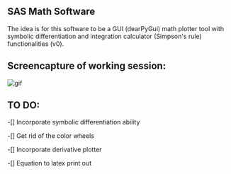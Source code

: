## SAS Math Software

The idea is for this software to be a GUI (dearPyGui) math plotter tool with symbolic differentiation and integration calculator (Simpson's rule) functionalities (v0).

## Screencapture of working session:
![gif](v0.gif)

## TO DO:
-[] Incorporate symbolic differentiation ability

-[] Get rid of the color wheels

-[] Incorporate derivative plotter

-[] Equation to latex print out
